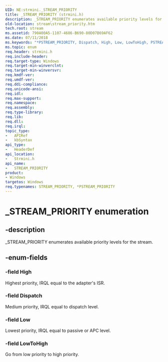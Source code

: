 ```yaml
---
UID: NE:strmini._STREAM_PRIORITY
title: _STREAM_PRIORITY (strmini.h)
description: _STREAM_PRIORITY enumerates available priority levels for the stream.
old-location: stream\stream_priority.htm
tech.root: stream
ms.assetid: 790A00A5-1107-4686-B690-80D07B69AF62
ms.date: 07/11/2018
ms.keywords: "*PSTREAM_PRIORITY, Dispatch, High, Low, LowToHigh, PSTREAM_PRIORITY, PSTREAM_PRIORITY enumeration pointer [Streaming Media Devices], STREAM_PRIORITY, STREAM_PRIORITY enumeration [Streaming Media Devices], _STREAM_PRIORITY, stream.stream_priority, strmini/Dispatch, strmini/High, strmini/Low, strmini/LowToHigh, strmini/PSTREAM_PRIORITY, strmini/STREAM_PRIORITY"
ms.topic: enum
req.header: strmini.h
req.include-header: 
req.target-type: Windows
req.target-min-winverclnt: 
req.target-min-winversvr: 
req.kmdf-ver: 
req.umdf-ver: 
req.ddi-compliance: 
req.unicode-ansi: 
req.idl: 
req.max-support: 
req.namespace: 
req.assembly: 
req.type-library: 
req.lib: 
req.dll: 
req.irql: 
topic_type:
-	APIRef
-	kbSyntax
api_type:
-	HeaderDef
api_location:
-	Strmini.h
api_name:
-	STREAM_PRIORITY
product:
- Windows
targetos: Windows
req.typenames: STREAM_PRIORITY, *PSTREAM_PRIORITY
---
```


# _STREAM_PRIORITY enumeration


## -description


_STREAM_PRIORITY enumerates available priority levels for the stream.


## -enum-fields




### -field High

Highest priority, IRQL equal to the adapter's ISR.


### -field Dispatch

Medium priority, IRQL equal to dispatch level.


### -field Low

Lowest priority, IRQL equal to passive or APC level.


### -field LowToHigh

Go from low priority to high priority.

